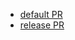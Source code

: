 - <a href="?expand=1&template=default.md">default PR</a>
- <a href="?expand=1&template=release.md&title=(本番リリース)%20">release PR</a>
